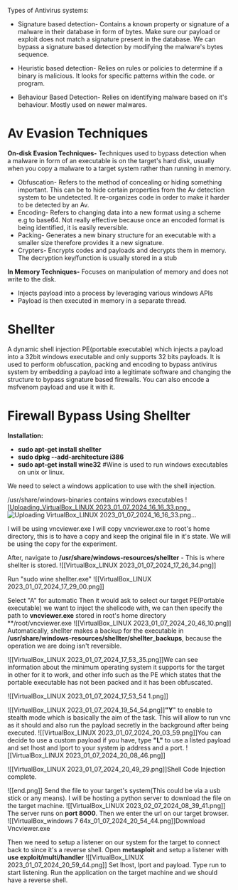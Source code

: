 Types of Antivirus systems:

- Signature based detection- Contains a known property or signature of a malware in their database in form of bytes. Make sure our payload or exploit does not match a signature present in the database. We can bypass a signature based detection by modifying the malware's bytes sequence.

- Heuristic based detection- Relies on rules or policies to determine if a binary is malicious. It looks for specific patterns within the code. or program.

- Behaviour Based Detection- Relies on identifying malware based on it's behaviour. Mostly used on newer malwares.

# Av Evasion Techniques

**On-disk Evasion Techniques-** Techniques used to bypass detection when a malware in form of an executable is on the target's hard disk, usually when you copy a malware to a target system rather than running in memory.

- Obfuscation-  Refers to the method of concealing or hiding something important. This can be to hide certain properties from the Av detection system to be undetected. It re-organizes code in order to make it harder to be detected by an Av.
- Encoding- Refers to changing data into a new format using a scheme e.g to base64. Not really effective because once an encoded format is being identified, it is easily reversible.
- Packing- Generates a new binary structure for an executable with a smaller size therefore provides it a new signature.
- Crypters- Encrypts codes and payloads and decrypts them in memory. The decryption key/function is usually stored in a stub

**In Memory Techniques-** Focuses on manipulation of memory and does not write to the disk.
- Injects payload into a process by leveraging various windows APIs
- Payload is then executed in memory in a separate thread.

# Shellter

A dynamic shell injection PE(portable executable) which injects a payload into a 32bit windows executable and only supports 32 bits payloads. It is used to perform obfuscation, packing and encoding to bypass antivirus system by embedding a payload into a legitimate software and changing the structure to bypass signature based firewalls. You can also encode a msfvenom payload and use it with it.

# Firewall Bypass Using Shellter

**Installation:**
- **sudo apt-get install shellter**
- **sudo dpkg --add-architecture i386**
- **sudo apt-get install wine32**         #Wine is used to run windows executables on unix or linux.

We need to select a windows application to use with the shell injection.

/usr/share/windows-binaries  contains windows executables
![[Uploading_VirtualBox_LINUX 2023_01_07_2024_16_16_33.png..]()
![Uploading VirtualBox_LINUX 2023_01_07_2024_16_16_33.png…]()

I will be using vncviewer.exe  I will copy vncviewer.exe to root's home directory, this is to have a copy and keep the original file in it's state. We will be using the copy for the experiment.

After, navigate to **/usr/share/windows-resources/shellter** - This is where shellter is stored.
![[VirtualBox_LINUX 2023_01_07_2024_17_26_34.png]]

Run "sudo wine shellter.exe"
![[VirtualBox_LINUX 2023_01_07_2024_17_29_00.png]]

Select "A" for automatic
Then it would ask to select our target PE(Portable executable) we want to inject the shellcode with, we can then specify the path to **vncviewer.exe** stored in root's home directory **/root/vncviewer.exe
![[VirtualBox_LINUX 2023_01_07_2024_20_46_10.png]]
Automatically, shellter makes a backup for the executable in **/usr/share/windows-resources/shellter/shellter_backups**, because the operation we are doing isn't reversible. 

![[VirtualBox_LINUX 2023_01_07_2024_17_53_35.png]]We can see information about the minimum operating system it supports for the target in other for it to work, and other info such as the PE which states that the portable executable has not been packed and it has been obfuscated.

![[VirtualBox_LINUX 2023_01_07_2024_17_53_54 1.png]]

![[VirtualBox_LINUX 2023_01_07_2024_19_54_54.png]]**"Y**" to enable to stealth mode which is basically the aim of the task. This will allow  to run vnc as it should and also run the payload secretly in the background after being executed.
![[VirtualBox_LINUX 2023_01_07_2024_20_03_59.png]]You can decide to use a custom payload if you have, type **"L"** to use a listed payload and set lhost and lport to your system ip address and a port.
![[VirtualBox_LINUX 2023_01_07_2024_20_08_46.png]]

![[VirtualBox_LINUX 2023_01_07_2024_20_49_29.png]]Shell Code Injection complete.

![[end.png]]
Send the file to your target's system(This could be via a usb stick or any means). I will be hosting a python server to download the file on the target machine.
![[VirtualBox_LINUX 2023_02_07_2024_08_39_41.png]]
The server runs on **port 8000**. Then we enter the url on our target browser.
![[VirtualBox_windows 7 64x_01_07_2024_20_54_44.png]]Download Vncviewer.exe

Then we need to setup a listener on our system for the target to connect back to since it's a reverse shell.
Open **metasploit** and setup a listener with **use exploit/multi/handler**
![[VirtualBox_LINUX 2023_01_07_2024_20_59_44.png]]
Set lhost, lport and payload. Type run to start listening. Run the application on the target machine and we should have a reverse shell.
